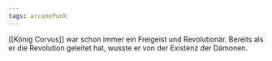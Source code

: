```yaml
---
tags: arcanePunk
---
```

 
[[König Corvus]] war schon immer ein Freigeist und Revolutionär. Bereits als er die Revolution geleitet hat, wusste er von der Existenz der Dämonen. 